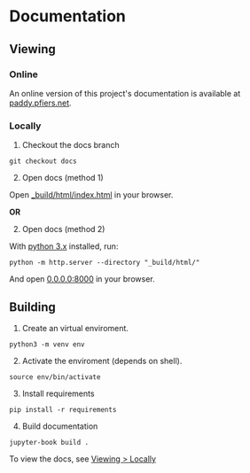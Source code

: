 # Documentation

## Viewing

### Online

An online version of this project's documentation is available at [paddy.pfiers.net](https://paddy.pfiers.net).

### Locally

1. Checkout the docs branch

```
git checkout docs
```


2. Open docs (method 1)

Open [_build/html/index.html](_build/html/index.html) in your browser.


**OR**

2. Open docs (method 2)

With [python 3.x](https://python.org) installed, run:
```
python -m http.server --directory "_build/html/"
```
And open [0.0.0.0:8000](http://0.0.0.0:8000/) in your browser.

## Building

1. Create an virtual enviroment.

```
python3 -m venv env
```


2. Activate the enviroment (depends on shell).

```
source env/bin/activate
```

3. Install requirements

```
pip install -r requirements
```

4. Build documentation

```
jupyter-book build .
```

To view the docs, see [Viewing > Locally](#locally)
